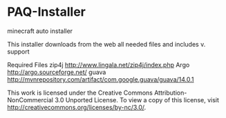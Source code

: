 PAQ-Installer
=============

minecraft auto installer

This installer downloads from the web all needed files and includes v. support

Required Files
zip4j http://www.lingala.net/zip4j/index.php
Argo  http://argo.sourceforge.net/
guava http://mvnrepository.com/artifact/com.google.guava/guava/14.0.1


This work is licensed under the Creative Commons 
Attribution-NonCommercial 3.0 Unported License.
To view a copy of this license, visit http://creativecommons.org/licenses/by-nc/3.0/.
